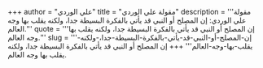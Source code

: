 +++
author = "علي الوردي"
title = "مقولة علي الوردي"
description = '''مقولة علي الوردي: إن المصلح أو النبي قد يأتي بالفكرة البسيطة جدا، ولكنه يقلب بها وجه العالم.'''
quote = '''إن المصلح أو النبي قد يأتي بالفكرة البسيطة جدا، ولكنه يقلب بها وجه العالم.'''
slug = '''إن-المصلح-أو-النبي-قد-يأتي-بالفكرة-البسيطة-جدا،-ولكنه-يقلب-بها-وجه-العالم'''
+++
إن المصلح أو النبي قد يأتي بالفكرة البسيطة جدا، ولكنه يقلب بها وجه العالم.
